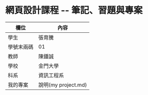 # 網頁設計課程 -- 筆記、習題與專案

欄位 | 內容
-----|--------
學生 |  張育騰
學號末兩碼 | 01
教師 | 陳鍾誠
學校 | 金門大學
科系 | 資訊工程系
我的專案 | 說明(my project.md)
